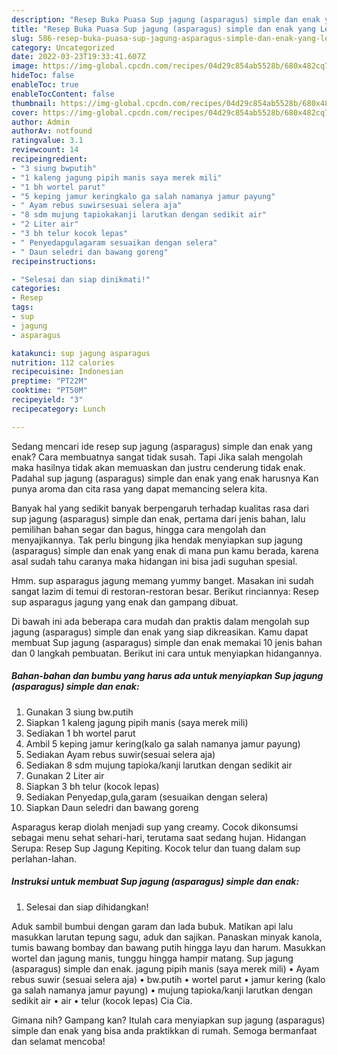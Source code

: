 ```yaml
---
description: "Resep Buka Puasa Sup jagung (asparagus) simple dan enak yang Lezat Sekali"
title: "Resep Buka Puasa Sup jagung (asparagus) simple dan enak yang Lezat Sekali"
slug: 586-resep-buka-puasa-sup-jagung-asparagus-simple-dan-enak-yang-lezat-sekali
category: Uncategorized
date: 2022-03-23T19:33:41.607Z
image: https://img-global.cpcdn.com/recipes/04d29c854ab5528b/680x482cq70/sup-jagung-asparagus-simple-dan-enak-foto-resep-utama.jpg
hideToc: false
enableToc: true
enableTocContent: false
thumbnail: https://img-global.cpcdn.com/recipes/04d29c854ab5528b/680x482cq70/sup-jagung-asparagus-simple-dan-enak-foto-resep-utama.jpg
cover: https://img-global.cpcdn.com/recipes/04d29c854ab5528b/680x482cq70/sup-jagung-asparagus-simple-dan-enak-foto-resep-utama.jpg
author: Admin
authorAv: notfound
ratingvalue: 3.1
reviewcount: 14
recipeingredient:
- "3 siung bwputih"
- "1 kaleng jagung pipih manis saya merek mili"
- "1 bh wortel parut"
- "5 keping jamur keringkalo ga salah namanya jamur payung"
- " Ayam rebus suwirsesuai selera aja"
- "8 sdm mujung tapiokakanji larutkan dengan sedikit air"
- "2 Liter air"
- "3 bh telur kocok lepas"
- " Penyedapgulagaram sesuaikan dengan selera"
- " Daun seledri dan bawang goreng"
recipeinstructions:

- "Selesai dan siap dinikmati!"
categories:
- Resep
tags:
- sup
- jagung
- asparagus

katakunci: sup jagung asparagus 
nutrition: 112 calories
recipecuisine: Indonesian
preptime: "PT22M"
cooktime: "PT50M"
recipeyield: "3"
recipecategory: Lunch

---
```



Sedang mencari ide resep sup jagung (asparagus) simple dan enak yang enak? Cara membuatnya sangat tidak susah. Tapi Jika salah mengolah maka hasilnya tidak akan memuaskan dan justru cenderung tidak enak. Padahal sup jagung (asparagus) simple dan enak yang enak harusnya Kan punya aroma dan cita rasa yang dapat memancing selera kita.


Banyak hal yang sedikit banyak berpengaruh terhadap kualitas rasa dari sup jagung (asparagus) simple dan enak, pertama dari jenis bahan, lalu pemilihan bahan segar dan bagus, hingga cara mengolah dan menyajikannya. Tak perlu bingung jika hendak menyiapkan sup jagung (asparagus) simple dan enak yang enak di mana pun kamu berada, karena asal sudah tahu caranya maka hidangan ini bisa jadi suguhan spesial.

Hmm. sup asparagus jagung memang yummy banget. Masakan ini sudah sangat lazim di temui di restoran-restoran besar. Berikut rinciannya: Resep sup asparagus jagung yang enak dan gampang dibuat.


Di bawah ini ada beberapa cara mudah dan praktis dalam mengolah sup jagung (asparagus) simple dan enak yang siap dikreasikan. Kamu dapat membuat Sup jagung (asparagus) simple dan enak memakai 10 jenis bahan dan 0 langkah pembuatan. Berikut ini cara untuk menyiapkan hidangannya.

<!--inarticleads1-->

##### Bahan-bahan dan bumbu yang harus ada untuk menyiapkan Sup jagung (asparagus) simple dan enak:

1. Gunakan 3 siung bw.putih
1. Siapkan 1 kaleng jagung pipih manis (saya merek mili)
1. Sediakan 1 bh wortel parut
1. Ambil 5 keping jamur kering(kalo ga salah namanya jamur payung)
1. Sediakan  Ayam rebus suwir(sesuai selera aja)
1. Sediakan 8 sdm mujung tapioka/kanji larutkan dengan sedikit air
1. Gunakan 2 Liter air
1. Siapkan 3 bh telur (kocok lepas)
1. Sediakan  Penyedap,gula,garam (sesuaikan dengan selera)
1. Siapkan  Daun seledri dan bawang goreng


Asparagus kerap diolah menjadi sup yang creamy. Cocok dikonsumsi sebagai menu sehat sehari-hari, terutama saat sedang hujan. Hidangan Serupa: Resep Sup Jagung Kepiting. Kocok telur dan tuang dalam sup perlahan-lahan. 

<!--inarticleads2-->

##### Instruksi untuk membuat Sup jagung (asparagus) simple dan enak:


1. Selesai dan siap dihidangkan!

Aduk sambil bumbui dengan garam dan lada bubuk. Matikan api lalu masukkan larutan tepung sagu, aduk dan sajikan. Panaskan minyak kanola, tumis bawang bombay dan bawang putih hingga layu dan harum. Masukkan wortel dan jagung manis, tunggu hingga hampir matang. Sup jagung (asparagus) simple dan enak. jagung pipih manis (saya merek mili) • Ayam rebus suwir (sesuai selera aja) • bw.putih • wortel parut • jamur kering (kalo ga salah namanya jamur payung) • mujung tapioka/kanji larutkan dengan sedikit air • air • telur (kocok lepas) Cia Cia. 

Gimana nih? Gampang kan? Itulah cara menyiapkan sup jagung (asparagus) simple dan enak yang bisa anda praktikkan di rumah. Semoga bermanfaat dan selamat mencoba!
